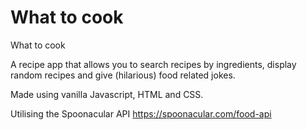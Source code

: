 # What to cook
What to cook

A recipe app that allows you to search recipes by ingredients, display random recipes and give (hilarious) food related jokes.

Made using vanilla Javascript, HTML and CSS.

Utilising the Spoonacular API https://spoonacular.com/food-api 
